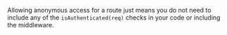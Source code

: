 Allowing anonymous access for a route just means you do not need to include any of the `isAuthenticated(req)` checks in your code or including the middleware.
